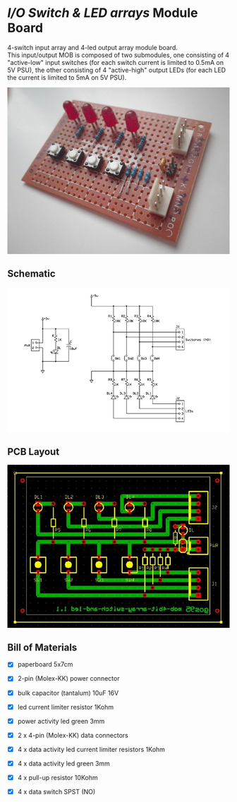 # *I/O Switch & LED arrays* Module Board
4-switch input array and 4-led output array module board.
<br>
This input/output MOB is composed of two submodules, one consisting of 4 "active-low" input switches (for each switch current is limited to 0.5mA on 5V PSU), 
the other consisting of 4 "active-high" output LEDs (for each LED the current is limited to 5mA on 5V PSU).

![mob-built](mob-io-array-switch-and-led-4x_built.jpg)


## Schematic
![mob-schematic](mob-io-array-switch-and-led-4x_sch.jpg)


## PCB Layout
![mob-pcb](mob-io-array-switch-and-led-4x_pcb.jpg)


## Bill of Materials
- [x] paperboard 5x7cm
- [x] 2-pin (Molex-KK) power connector
- [x] bulk capacitor (tantalum) 10uF 16V
- [x] led current limiter resistor 1Kohm
- [x] power activity led green 3mm

- [x] 2 x 4-pin (Molex-KK) data connectors
- [x] 4 x data activity led current limiter resistors 1Kohm
- [x] 4 x data activity led green 3mm
- [x] 4 x pull-up resistor 10Kohm
- [x] 4 x data switch SPST (NO)